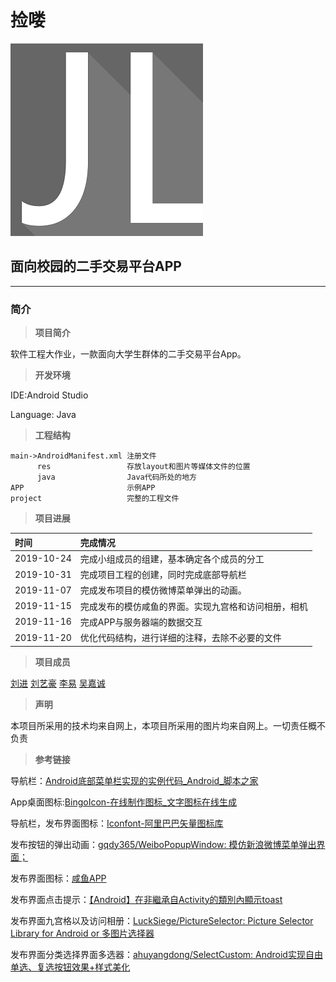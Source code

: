 # 捡喽

![](./image/icon.png)

## 面向校园的二手交易平台APP ##

***


### **简介** ###

> **项目简介**

软件工程大作业，一款面向大学生群体的二手交易平台App。

> **开发环境**

IDE:Android Studio

Language: Java

> **工程结构**

    main->AndroidManifest.xml 注册文件
	      res                 存放layout和图片等媒体文件的位置
          java                Java代码所处的地方
	APP                       示例APP
    project                   完整的工程文件

> **项目进展**

| 时间        | 完成情况                                       |
| :----------|:----------------------------------------------|
| 2019-10-24 | 完成小组成员的组建，基本确定各个成员的分工          |
| 2019-10-31 | 完成项目工程的创建，同时完成底部导航栏             |
| 2019-11-07 | 完成发布项目的模仿微博菜单弹出的动画。				|
| 2019-11-15 | 完成发布的模仿咸鱼的界面。实现九宫格和访问相册，相机|
| 2019-11-16 | 完成APP与服务器端的数据交互                     |
| 2019-11-20 | 优化代码结构，进行详细的注释，去除不必要的文件     |

> **项目成员**

[刘进](https://github.com/1059024691)
[刘艺豪](#)
[李易](#)
[吴嘉诚](#)

> **声明**

本项目所采用的技术均来自网上，本项目所采用的图片均来自网上。一切责任概不负责

> **参考链接**

导航栏：[Android底部菜单栏实现的实例代码_Android_脚本之家](https://www.jb51.net/article/140081.htm)

App桌面图标:[BingoIcon-在线制作图标_文字图标在线生成](https://bingoicon.com/font)

导航栏，发布界面图标：[Iconfont-阿里巴巴矢量图标库](https://www.iconfont.cn/collections/detail?spm=a313x.7781069.1998910419.d9df05512&cid=33)

发布按钮的弹出动画：[gqdy365/WeiboPopupWindow: 模仿新浪微博菜单弹出界面；](https://github.com/gqdy365/WeiboPopupWindow)

发布界面图标：[咸鱼APP](https://2.taobao.com/)

发布界面点击提示：[【Android】在非繼承自Activity的類別內顯示toast](https://medium.com/@leowang0308/android-%E5%9C%A8%E9%9D%9E%E7%B9%BC%E6%89%BF%E8%87%AAactivity%E7%9A%84%E9%A1%9E%E5%88%A5%E5%85%A7%E9%A1%AF%E7%A4%BAtoast-457b3a677ced)

发布界面九宫格以及访问相册：[LuckSiege/PictureSelector: Picture Selector Library for Android  or 多图片选择器](https://github.com/LuckSiege/PictureSelector)

发布界面分类选择界面多选器：[ahuyangdong/SelectCustom: Android实现自由单选、复选按钮效果+样式美化](https://github.com/ahuyangdong/SelectCustom)